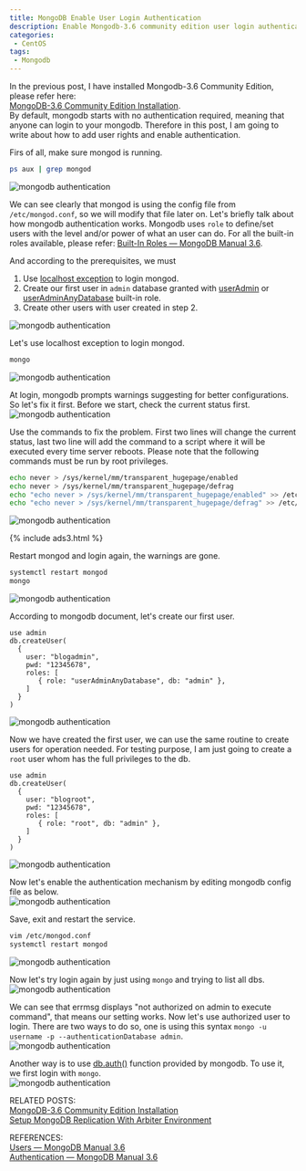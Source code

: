 ```yaml
---
title: MongoDB Enable User Login Authentication
description: Enable Mongodb-3.6 community edition user login authentication.
categories:
 - CentOS
tags:
 - Mongodb
---
```


In the previous post, I have installed Mongodb-3.6 Community Edition, please refer here:  
[MongoDB-3.6 Community Edition Installation](https://www.bulafish.com/centos/2018/04/30/mongodb-community-edition-installation/).  
By default, mongodb starts with no authentication required, meaning that anyone can login to your mongodb.  Therefore in this post, I am going to write about how to add user rights and enable authentication.

Firs of all, make sure mongod is running.
```bash
ps aux | grep mongod
```
![mongodb authentication](/assets/images/2018043012.png)

We can see clearly that mongod is using the config file from `/etc/mongod.conf`, so we will modify that file later on.  Let's briefly talk about how mongodb authentication works.  Mongodb uses `role` to define/set users with the level and/or power of what an user can do.  For all the built-in roles available, please refer: [Built-In Roles &mdash; MongoDB Manual 3.6](https://docs.mongodb.com/manual/reference/built-in-roles/#userAdminAnyDatabase).

And according to the prerequisites, we must
1. Use [localhost exception](https://docs.mongodb.com/manual/core/security-users/#localhost-exception) to login mongod.
2. Create our first user in `admin` database granted with [userAdmin](https://docs.mongodb.com/manual/reference/built-in-roles/#userAdmin) or [userAdminAnyDatabase](https://docs.mongodb.com/manual/reference/built-in-roles/#userAdminAnyDatabase) built-in role.
3. Create other users with user created in step 2.

![mongodb authentication](/assets/images/2018043024.png)

Let's use localhost exception to login mongod.
```bash
mongo
```
![mongodb authentication](/assets/images/2018043014.png)

At login, mongodb prompts warnings suggesting for better configurations.  So let's fix it first.  Before we start, check the current status first.
<br>![mongodb authentication](/assets/images/2018043015.png)

Use the commands to fix the problem.  First two lines will change the current status, last two line will add the command to a script where it will be executed every time server reboots.  Please note that the following commands must be run by root privileges.
```bash
echo never > /sys/kernel/mm/transparent_hugepage/enabled
echo never > /sys/kernel/mm/transparent_hugepage/defrag
echo "echo never > /sys/kernel/mm/transparent_hugepage/enabled" >> /etc/rc.d/rc.local
echo "echo never > /sys/kernel/mm/transparent_hugepage/defrag" >> /etc/rc.d/rc.local
```
![mongodb authentication](/assets/images/2018043016.png)

{% include ads3.html %}

Restart mongod and login again, the warnings are gone.
```bash
systemctl restart mongod
mongo
```
![mongodb authentication](/assets/images/2018043017.png)

According to mongodb document, let's create our first user.
```
use admin
db.createUser(
  {
    user: "blogadmin",
    pwd: "12345678",
    roles: [
       { role: "userAdminAnyDatabase", db: "admin" },       
    ]
  }
)
```
![mongodb authentication](/assets/images/2018043018.png)

Now we have created the first user, we can use the same routine to create users for operation needed.  For testing purpose, I am just going to create a `root` user whom has the full privileges to the db.
```
use admin
db.createUser(
  {
    user: "blogroot",
    pwd: "12345678",
    roles: [
       { role: "root", db: "admin" },       
    ]
  }
)
```
![mongodb authentication](/assets/images/2018050702.png)

Now let's enable the authentication mechanism by editing mongodb config file as below.
<br>![mongodb authentication](/assets/images/2018043019.png)

Save, exit and restart the service.
```bash
vim /etc/mongod.conf
systemctl restart mongod
```
![mongodb authentication](/assets/images/2018043020.png)

Now let's try login again by just using `mongo` and trying to list all dbs.
<br>![mongodb authentication](/assets/images/2018043021.png)

We can see that errmsg displays "not authorized on admin to execute command", that means our setting works.  Now let's use authorized user to login.  There are two ways to do so, one is using this syntax `mongo -u username -p --authenticationDatabase admin`.
<br>![mongodb authentication](/assets/images/2018043022.png)

Another way is to use [db.auth()](https://docs.mongodb.com/manual/reference/method/db.auth/#db.auth) function provided by mongodb.  To use it, we first login with `mongo`.
<br>![mongodb authentication](/assets/images/2018043023.png)

RELATED POSTS:  
[MongoDB-3.6 Community Edition Installation](https://www.bulafish.com/centos/2018/04/30/mongodb-community-edition-installation/)  
[Setup MongoDB Replication With Arbiter Environment](https://www.bulafish.com/centos/2018/04/30/setup-mongodb-replication-with-arbiter-environment/)

REFERENCES:  
[Users &mdash; MongoDB Manual 3.6](https://docs.mongodb.com/manual/core/security-users/)  
[Authentication &mdash; MongoDB Manual 3.6](https://docs.mongodb.com/manual/core/authentication/)
